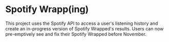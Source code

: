 # Spotify Wrapp(ing)
This project uses the Spotify API to access a user's listening history and create an in-progress version of Spotify Wrapped's results. Users can now pre-emptively see and fix their Spotify Wrapped before November.
